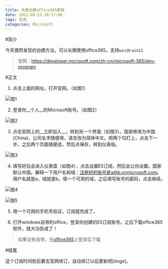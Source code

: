 ```yaml
---
title: 免费白嫖office365教程
date: 2021-08-23 20:17:00
tags: 实用
categories: Microsoft
---
```

#简介

今天偶然发现的白嫖方法，可以长期使用office365。支持`win10` `win11`

>官网：https://developer.microsoft.com/zh-cn/microsoft-365/dev-program

#正文

1. 点击上面的网址，打开官网。（如图1）

![图1](/img/官网.webp)

2. 登录你__个人__的Microsoft账号。（如图2）

![图2](/img/登录.webp)

3. 点击官网上的__立即加入__，转到另一个界面（如图3）。国家修改为中国(China)，公司名字随便填，语言改为简体中文。把两个勾打上，点击下一步。之后两个页面随便选，然后点保存，转到仪表版。

![图3](/img/填写1.webp)

4. 填写好后会进入仪表盘（如图4），点击设置E5订阅，然后会让你设置。国家默认中国。解释一下用户名和域：注册好的账号是a@b.onmicrosoft.com。用户名就是a，域就是b。填一个可用的域，之后填写账号的密码，点击继续。

![图4](/img/界面.webp)

![图5](/img/填写2.webp)

5. 用一个可用的手机号验证，订阅就完成了。

6. 打开windows自带的office，登录你创建的E5订阅账号。之后下载office365软件，就大功告成了！

>如果没有自带，在[office365](www.office.com)上登录后下载

#结尾

这个订阅时间到后要去官网续订，自动续订以后更新吧[doge]。